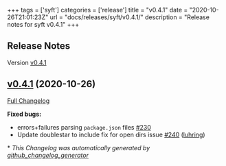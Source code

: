 +++
tags = ['syft']
categories = ['release']
title = "v0.4.1"
date = "2020-10-26T21:01:23Z"
url = "docs/releases/syft/v0.4.1/"
description = "Release notes for syft v0.4.1"
+++

## Release Notes

Version [v0.4.1](https://github.com/anchore/syft/releases/tag/v0.4.1)

## [v0.4.1](https://github.com/anchore/syft/tree/v0.4.1) (2020-10-26)

[Full Changelog](https://github.com/anchore/syft/compare/v0.4.0...v0.4.1)

**Fixed bugs:**

- errors+failures parsing `package.json` files [\#230](https://github.com/anchore/syft/issues/230)
- Update doublestar to include fix for open dirs issue [\#240](https://github.com/anchore/syft/pull/240) ([luhring](https://github.com/luhring))



\* *This Changelog was automatically generated by [github_changelog_generator](https://github.com/github-changelog-generator/github-changelog-generator)*

